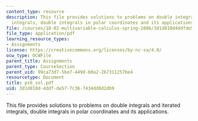 ```yaml
---
content_type: resource
description: This file provides solutions to problems on double integrals and iterated
  integrals, double integrals in polar coordinates and its applications.
file: /courses/18-02-multivariable-calculus-spring-2006/3d1d810d4ddfde577c367434dd8d2db9_ps6_sol.pdf
file_type: application/pdf
learning_resource_types:
- Assignments
license: https://creativecommons.org/licenses/by-nc-sa/4.0/
ocw_type: OCWFile
parent_title: Assignments
parent_type: CourseSection
parent_uid: 99ca73d7-5be7-449d-b0a2-2b7311257be4
resourcetype: Document
title: ps6_sol.pdf
uid: 3d1d810d-4ddf-de57-7c36-7434dd8d2db9
---
```

This file provides solutions to problems on double integrals and iterated integrals, double integrals in polar coordinates and its applications.